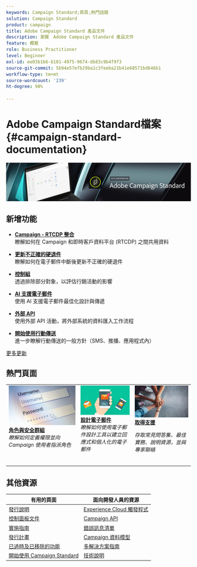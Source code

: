 ```yaml
---
keywords: Campaign Standard;首頁;熱門話題
solution: Campaign Standard
product: campaign
title: Adobe Campaign Standard 產品文件
description: 瀏覽　Adobe Campaign Standard 產品文件
feature: 概覽
role: Business Practitioner
level: Beginner
exl-id: ee03b1b6-6101-4975-9674-db83c9b4f9f3
source-git-commit: 5b94e57efb29ba1c3feeba21b41e68571bd646b1
workflow-type: tm+mt
source-wordcount: '239'
ht-degree: 98%

---
```


# Adobe Campaign Standard檔案{#campaign-standard-documentation}

![](start/using/assets/do-not-localize/banner_acs_doc.jpg)

## 新增功能

* **[Campaign - RTCDP 整合](integrating/using/get-started-sources-destinations.md)**<br/>瞭解如何在 Campaign 和即時客戶資料平台 (RTCDP) 之間共用資料

* **[更新不正確的硬退件](https://helpx.adobe.com/tw/campaign/kb/update-bounce-qualification.html)**<br/>&#x200B;瞭解如何在電子郵件中斷後更新不正確的硬退件

* **[控制組](sending/using/control-group.md)**<br/>透過排除部分對象，以評估行銷活動的影響

* **[AI 支援電子郵件](sending/using/predictive.md)**<br/>使用 AI 支援電子郵件最佳化設計與傳遞

* **[外部 API](automating/using/external-api.md)**<br/> 使用外部 API 活動，將外部系統的資料匯入工作流程

* **[開始使用行動傳送](https://helpx.adobe.com/tw/campaign/kb/acs-mobile.html)**<br/>&#x200B;進一步瞭解行動傳送的一般方針（SMS、推播、應用程式內）

[更多更新](rn/using/documentation-updates.md)

## 熱門頁面

<table>
<tr>
  <td valign="top">
    <a href="administration/using/about-access-management.md">
      <img alt="角色" src="start/using/assets/roles.png"/>
    </a>
    <div>
    <a href="administration/using/about-access-management.md"><strong>角色與安全群組</strong></a>
    </div>
    <em>瞭解如何定義權限並向 Campaign 使用者指派角色</em>
    <br>
  </td>
  <td valign="top">
    <a href="designing/using/designing-content-in-adobe-campaign.md">
      <img alt="設計工具" src="start/using/assets/design.png" />
    </a>
    <div>
    <a href="designing/using/designing-content-in-adobe-campaign.md"><strong>設計電子郵件</strong></a>
    </div>
    <em>瞭解如何使用電子郵件設計工具以建立回應式和個人化的電子郵件</em>
    <br>
  </td>
  <td valign="top">
       <img alt="支援" src="start/using/assets/do-not-localize/help.jpeg" />
    <div><a href="support.md">
    <strong>取得支援</strong></a>
    </div>
    <p><em>存取常見問答集、最佳實務、說明資源，並與專家聯絡</em></p>
    <br>
  </td>
</tr>
</table>

## 其他資源

| 有用的頁面 | 面向開發人員的資源 |
|---|---|
| [發行說明](rn/using/release-notes.md) | [Experience Cloud 觸發程式](integrating/using/about-adobe-experience-cloud-triggers.md) |
| [控制面板文件](https://experienceleague.adobe.com/docs/control-panel/using/control-panel-home.html?lang=zh-Hant) | [Campaign API](api/using/get-started-apis.md) |
| [實施指南](https://helpx.adobe.com/tw/campaign/kb/campaign-standard-implementation-guide.html) | [錯誤訊息清單](https://docs.adobe.com/content/help/en/campaign-classic/technicalresources/error_messages/error_codes.html) |
| [發行計畫](rn/using/release-planning.md) | [Campaign 資料模型](developing/using/datamodel-introduction.md) |
| [已過時及已移除的功能](rn/using/deprecated-features.md) | [多解決方案指南](integrating/using/get-started-campaign-integrations.md) |
| [開始使用 Campaign Standard](start/using/about-campaign-standard.md) | [技術說明](https://helpx.adobe.com/tw/campaign/kb/acs-article-list.html) |
